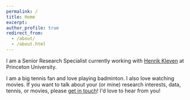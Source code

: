 ```yaml
---
permalink: /
title: Home
excerpt:
author_profile: true
redirect_from: 
  - /about/
  - /about.html
---
```


I am a Senior Research Specialist currently working with [Henrik Kleven](https://www.henrikkleven.com/) at Princeton University.

I am a big tennis fan and love playing badminton. I also love watching movies. If you want to talk about your (or mine) research interests, data, tennis, or movies, please [get in touch](mailto:aartim@mit.edu)! I'd love to hear from you!
